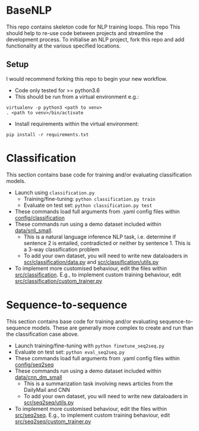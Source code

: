 # BaseNLP

This repo contains skeleton code for NLP training loops. This repo This should help to re-use code between projects and streamline the development process. To initialise an NLP project, fork this repo and add functionality at the various specified locations.

## Setup

I would recommend forking this repo to begin your new workflow.

- Code only tested for >= python3.6
- This should be run from a virtual environment e.g.:

```
virtualenv -p python3 <path to venv>
. <path to venv>/bin/activate
```

- Install requirements within the virtual environment:

```
pip install -r requirements.txt
```

# Classification

This section contains base code for training and/or evaluating classification models.

- Launch using `classification.py`
    - Training/fine-tuning: ```python classification.py train```
    - Evaluate on test set: ```python classification.py test```
- These commands load full arguments from .yaml config files within [config/classification](config/classification)
- These commands run using a demo dataset included within [data/snli_small](data/snli_small). 
    - This is a natural language inference NLP task, i.e. determine if sentence 2 is entailed, contradicted or neither by sentence 1. This is a 3-way classification problem
    - To add your own dataset, you will need to write new dataloaders in [scr/classification/data.py](scr/classification/data.py) and [scr/classification/utils.py](scr/classification/utils.py)
- To implement more customised behaviour, edit the files within [src/classification](src/classification). E.g., to implement custom training behaviour, edit [src/classification/custom_trainer.py](src/classification/custom_trainer.py)

# Sequence-to-sequence

This section contains base code for training and/or evaluating sequence-to-sequence models. These are generally more complex to create and run than the classification case above.

- Launch training/fine-tuning with ```python finetune_seq2seq.py```
- Evaluate on test set: ```python eval_seq2seq.py```
- These commands load full arguments from .yaml config files within [config/seq2seq](config/seq2seq)
- These commands run using a demo dataset included within [data/cnn_dm_small](data/cnn_dm_small)
    - This is a summarization task involving news articles from the DailyMail and CNN
    - To add your own dataset, you will need to write new dataloaders in [scr/seq2seq/utils.py](scr/seq2seq/utils.py)
- To implement more customised behaviour, edit the files within [src/seq2seq](src/seq2seq). E.g., to implement custom training behaviour, edit [src/seq2seq/custom_trainer.py](src/seq2seq/custom_trainer.py)

